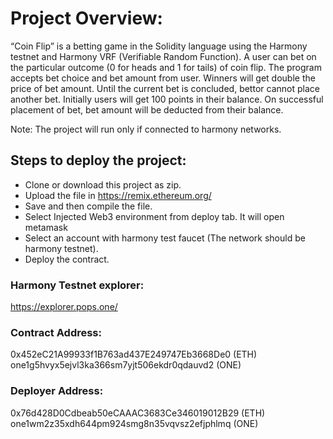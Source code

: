 # Project Overview:
“Coin Flip” is a betting game in the Solidity language using the Harmony testnet and Harmony VRF (Verifiable Random Function).
A user can bet on the particular outcome (0 for heads and 1 for tails) of coin flip. The program accepts bet choice and bet amount from user. Winners will get double the price of bet amount. Until the current bet is concluded, bettor cannot place another bet.
Initially users will get 100 points in their balance. On successful placement of bet, bet amount will be deducted from their balance.

Note: The project will run only if connected to harmony networks.

## Steps to deploy the project:
- Clone or download this project as zip.
- Upload the file in https://remix.ethereum.org/
- Save and then compile the file.
- Select Injected Web3 environment from deploy tab. It will open metamask
- Select an account with harmony test faucet (The network should be harmony testnet).
- Deploy the contract.

### Harmony Testnet explorer:
https://explorer.pops.one/

### Contract Address:
0x452eC21A99933f1B763ad437E249747Eb3668De0 (ETH)
<br />
one1g5hvyx5ejvl3ka366sm7yjt506ekdr0qdauvd2 (ONE)

### Deployer Address:
0x76d428D0Cdbeab50eCAAAC3683Ce346019012B29 (ETH)
<br />
one1wm2z35xdh644pm924smg8n35vqvsz2efjphlmq (ONE)
